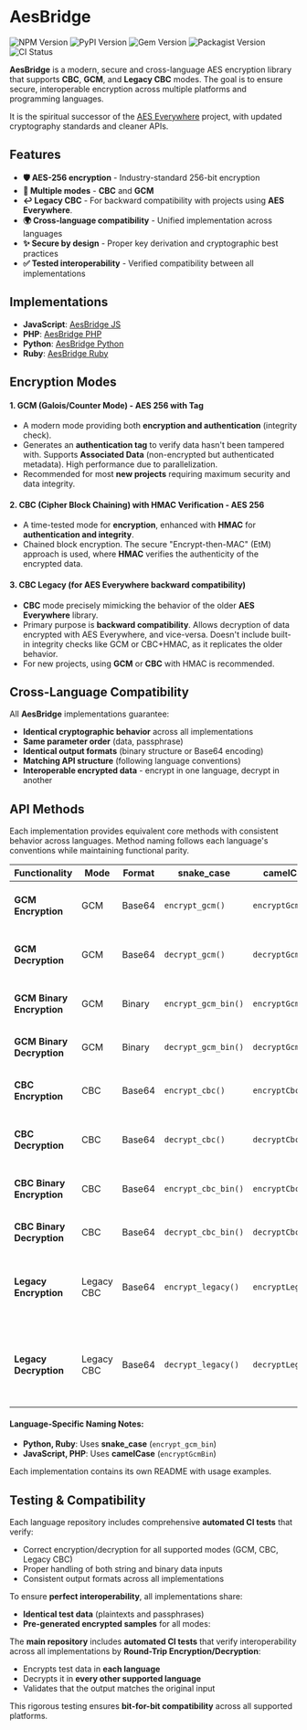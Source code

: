 # AesBridge

![NPM Version](https://img.shields.io/npm/v/aes-bridge.svg)
![PyPI Version](https://img.shields.io/pypi/v/aes-bridge.svg)
![Gem Version](https://img.shields.io/gem/v/aes-bridge.svg)
![Packagist Version](https://img.shields.io/packagist/v/mervick/aes-bridge.svg)  
![CI Status](https://github.com/mervick/aes-bridge/actions/workflows/cross-test.yml/badge.svg)


**AesBridge** is a modern, secure and cross-language AES encryption library that supports **CBC**, **GCM**, and **Legacy CBC** modes.
The goal is to ensure secure, interoperable encryption across multiple platforms and programming languages.

It is the spiritual successor of the [AES Everywhere](https://github.com/mervick/aes-everywhere-legacy) project, with updated cryptography standards and cleaner APIs.

## Features

- **🛡️ AES-256 encryption** - Industry-standard 256-bit encryption
- **🔐 Multiple modes** - **CBC** and **GCM**
- **↩️ Legacy CBC** - For backward compatibility with projects using **AES Everywhere**.
- **🌍 Cross-language compatibility** - Unified implementation across languages
- **✨ Secure by design** - Proper key derivation and cryptographic best practices
- **✅ Tested interoperability** - Verified compatibility between all implementations


## Implementations

* **JavaScript**: [AesBridge JS](https://github.com/mervick/aes-bridge-js)
* **PHP**: [AesBridge PHP](https://github.com/mervick/aes-bridge-php)
* **Python**: [AesBridge Python](https://github.com/mervick/aes-bridge-python)
* **Ruby**: [AesBridge Ruby](https://github.com/mervick/aes-bridge-ruby)


## Encryption Modes

#### **1. GCM (Galois/Counter Mode) - AES 256 with Tag**

* A modern mode providing both **encryption and authentication** (integrity check).
* Generates an **authentication tag** to verify data hasn't been tampered with. Supports **Associated Data** (non-encrypted but authenticated metadata). High performance due to parallelization.
* Recommended for most **new projects** requiring maximum security and data integrity.

#### **2. CBC (Cipher Block Chaining) with HMAC Verification - AES 256**

* A time-tested mode for **encryption**, enhanced with **HMAC** for **authentication and integrity**.
* Chained block encryption. The secure "Encrypt-then-MAC" (EtM) approach is used, where **HMAC** verifies the authenticity of the encrypted data.


#### **3. CBC Legacy (for AES Everywhere backward compatibility)**

* **CBC** mode precisely mimicking the behavior of the older **AES Everywhere** library.
* Primary purpose is **backward compatibility**. Allows decryption of data encrypted with AES Everywhere, and vice-versa. Doesn't include built-in integrity checks like GCM or CBC+HMAC, as it replicates the older behavior.
* For new projects, using **GCM** or **CBC** with HMAC is recommended.

## Cross-Language Compatibility

All **AesBridge** implementations guarantee:

- **Identical cryptographic behavior** across all implementations
- **Same parameter order** (data, passphrase)
- **Identical output formats** (binary structure or Base64 encoding)
- **Matching API structure** (following language conventions)
- **Interoperable encrypted data** - encrypt in one language, decrypt in another


## API Methods

Each implementation provides equivalent core methods with consistent behavior across languages. Method naming follows each language's conventions while maintaining functional parity.

| **Functionality**          | **Mode**      | **Format** | **snake_case**       | **camelCase**      | **Description** |
|----------------------------|---------------|------------|----------------------|--------------------|----------------|
| **GCM Encryption**         | GCM           | Base64     | `encrypt_gcm()`      | `encryptGcm()`     | Encrypt with GCM, return Base64 |
| **GCM Decryption**         | GCM           | Base64     | `decrypt_gcm()`      | `decryptGcm()`     | Decrypt GCM Base64 data |
| **GCM Binary Encryption**  | GCM           | Binary     | `encrypt_gcm_bin()`  | `encryptGcmBin()`  | Encrypt with GCM, return binary |
| **GCM Binary Decryption**  | GCM           | Binary     | `decrypt_gcm_bin()`  | `decryptGcmBin()`  | Decrypt GCM binary data |
| **CBC Encryption**         | CBC           | Base64     | `encrypt_cbc()`      | `encryptCbc()`     | Encrypt with CBC, return Base64 |
| **CBC Decryption**         | CBC           | Base64     | `decrypt_cbc()`      | `decryptCbc()`     | Decrypt CBC Base64 data |
| **CBC Binary Encryption**  | CBC           | Base64     | `encrypt_cbc_bin()`  | `encryptCbcBin()`  | Encrypt with CBC, return binary |
| **CBC Binary Decryption**  | CBC           | Base64     | `decrypt_cbc_bin()`  | `decryptCbcBin()`  | Decrypt CBC binary data |
| **Legacy Encryption**      | Legacy CBC    | Base64     | `encrypt_legacy()`   | `encryptLegacy()`  | AES Everywhere legacy format, return Base64 |
| **Legacy Decryption**      | Legacy CBC    | Base64     | `decrypt_legacy()`   | `decryptLegacy()`  | AES Everywhere legacy decryption (decrypts Base64 data) |

#### **Language-Specific Naming Notes:**

- **Python, Ruby**: Uses **snake_case** (`encrypt_gcm_bin`)
- **JavaScript, PHP**: Uses **camelCase** (`encryptGcmBin`)

Each implementation contains its own README with usage examples.  


## **Testing & Compatibility**

Each language repository includes comprehensive **automated CI tests** that verify:

- Correct encryption/decryption for all supported modes (GCM, CBC, Legacy CBC)
- Proper handling of both string and binary data inputs
- Consistent output formats across all implementations

To ensure **perfect interoperability**, all implementations share:

- **Identical test data** (plaintexts and passphrases)
- **Pre-generated encrypted samples** for all modes:

The **main repository** includes **automated CI tests** that verify interoperability across all implementations by **Round-Trip Encryption/Decryption**:

- Encrypts test data in **each language**  
- Decrypts it in **every other supported language**  
- Validates that the output matches the original input  


This rigorous testing ensures **bit-for-bit compatibility** across all supported platforms.
